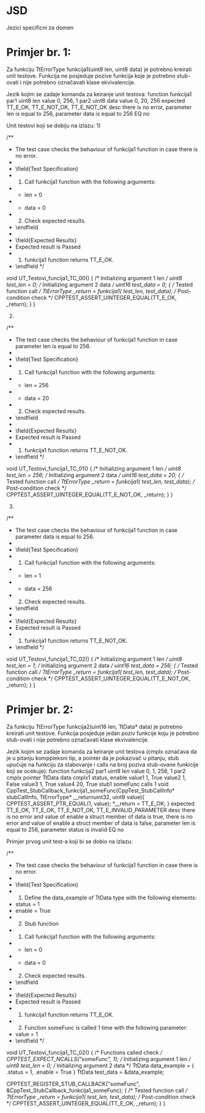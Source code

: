 # JSD
Jezici specificni za domen

# Primjer br. 1:
  Za funkciju TtErrorType funkcija1(uint8 len, uint8 data) je potrebno kreirati unit testove. Funkcija ne posjeduje pozive funkcija koje je potrebno stub-ovati i nije potrebno označavati klase ekvivalencije.

Jezik kojim se zadaje komanda za keiranje unit testova:
function funkcija1
par1 uint8 len
  value 0, 256, 1
par2 uint8 data
  value 0, 20, 256
expected TT_E_OK, TT_E_NOT_OK, TT_E_NOT_OK
  desc there is no error, parameter len is equal to 256, parameter data is equal to 256
EQ no

Unit testovi koji se dobiju na izlazu:
1)

/**
 * The test case checks the behaviour of funkcija1 function in case there is no error.
 *
 * \field{Test Specification}
 * 1. Call funkcija1 function with the following arguments:
 *  * len = 0				
 *  * data = 0							
 * 2. Check expected results.
 * \endfield
 *
 * \field{Expected Results}
 * Expected result is Passed
 * 1. funkcija1 function returns TT_E_OK.
 * \endfield
 */

void UT_Testovi_funcija1_TC_00()
{
  /* Initializing argument 1 len */
	uint8 test_len = 0;
 /* Initializing argument 2 data */
	uint16 test_data = 0;
  {
    /* Tested function call */
    TtErrorType _return  = funkcija1( test_len, test_data);
    /* Post-condition check */
    CPPTEST_ASSERT_UINTEGER_EQUAL(TT_E_OK, _return);
  }
}

2)

/**
 * The test case checks the behaviour of funkcija1 function in case parameter len is equal to 256.
 *
 * \field{Test Specification}
 * 1. Call funkcija1 function with the following arguments:
 *  * len = 256				
 *  * data = 20							
 * 2. Check expected results.
 * \endfield
 *
 * \field{Expected Results}
 * Expected result is Passed
 * 1. funkcija1 function returns TT_E_NOT_OK.
 * \endfield
 */

void UT_Testovi_funcija1_TC_01()
{
  /* Initializing argument 1 len */
	uint8 test_len = 256;
 /* Initializing argument 2 data */
	uint16 test_data = 20;
  {
    /* Tested function call */
    TtErrorType _return  = funkcija1( test_len, test_data);
    /* Post-condition check */
    CPPTEST_ASSERT_UINTEGER_EQUAL(TT_E_NOT_OK, _return);
  }
}

3)

/**
 * The test case checks the behaviour of funkcija1 function in case parameter data is equal to 256.
 *
 * \field{Test Specification}
 * 1. Call funkcija1 function with the following arguments:
 *  * len = 1				
 *  * data = 256						
 * 2. Check expected results.
 * \endfield
 *
 * \field{Expected Results}
 * Expected result is Passed
 * 1. funkcija1 function returns TT_E_NOT_OK.
 * \endfield
 */

void UT_Testovi_funcija1_TC_02()
{
  /* Initializing argument 1 len */
	uint8 test_len = 1;
 /* Initializing argument 2 data */
	uint16 test_data = 256;
  {
    /* Tested function call */
    TtErrorType _return  = funkcija1( test_len, test_data);
    /* Post-condition check */
    CPPTEST_ASSERT_UINTEGER_EQUAL(TT_E_NOT_OK, _return);
  }
}

# Primjer br. 2:
  Za funkciju TtErrorType funkcija2(uint16 len, TtData* data) je potrebno kreirati unit testove. Funkcija posjeduje jedan poziv funkcije koju je potrebno stub-ovati i nije potrebno označavati klase ekvivalencije.

Jezik kojim se zadaje komanda za keiranje unit testova (cmplx označava da je u pitanju komppleksni tip, a pointer da je pokazivač u pitanju, stub upućuje na funkciju za stabovanje i calls na broj poziva stub-ovane funkicije koji se ocekuje):
function funkcija2
par1 uint8 len
  value 0, 1, 256, 1
par2 cmplx pointer TtData data
  cmplx1 status, enable
  value1 1, True
  value2 1, False
  value3 1, True
  value4 20, True
stub1 someFunc calls 1 
  void CppTest_StubCallback_funkcija1_someFunc(CppTest_StubCallInfo* stubCallInfo, TtErrorType* __returnuint32, uint8 value){
  	CPPTEST_ASSERT_PTR_EQUAL(1, value);
  	*__return = TT_E_OK;
  }
expected TT_E_OK, TT_E_OK, TT_E_NOT_OK, TT_E_INVALID_PARAMETER
  desc there is no error and value of enable a struct member of data is true, there is no error and value of enable a struct member of data is false, parameter len is equal to 256, parameter status is invalid
EQ no


Primjer prvog unit test-a koji bi se dobio na izlazu:

/**
 * The test case checks the behaviour of funkcija1 function in case there is no error.
 *
 * \field{Test Specification}
 * 1. Define the data_example of TtData type with the following elements:
 *   status = 1
 *   enable = True
 * 2. Stub function
 * 1. Call funkcija1 function with the following arguments:
 *  * len = 0				
 *  * data = 0							
 * 2. Check expected results.
 * \endfield
 *
 * \field{Expected Results}
 * Expected result is Passed
 * 1. funkcija1 function returns TT_E_OK.
 * 2. Function someFunc is called 1 time with the following parameter:
 *  value = 1
 * \endfield
 */

void UT_Testovi_funcija1_TC_02()
{
   /* Functions called check */
   CPPTEST_EXPECT_NCALLS("someFunc", 1);
   /* Initializing argument 1 len */
  	uint8 test_len = 0;
   /* Initializing argument 2 data */
   TtData data_example = { 
     .status = 1,
     .enable = True
   }
   TtData test_data = &data_example;
  
  CPPTEST_REGISTER_STUB_CALLBACK("someFunc", &CppTest_StubCallback_funkcija1_someFunc);
  {
    /* Tested function call */
    TtErrorType _return  = funkcija1( test_len, test_data);
    /* Post-condition check */
    CPPTEST_ASSERT_UINTEGER_EQUAL(TT_E_OK, _return);
  }
}


 
